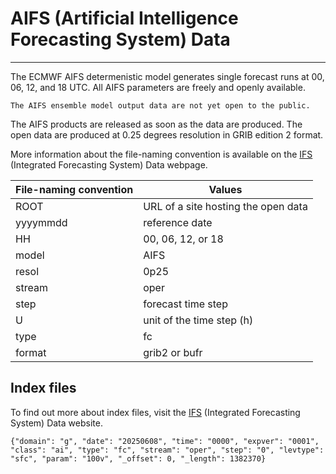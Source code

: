 # AIFS (Artificial Intelligence Forecasting System) Data
---

The ECMWF AIFS determenistic model generates single forecast runs at 00, 06, 12, and 18 UTC. All AIFS parameters are freely and openly available.

```{note}
The AIFS ensemble model output data are not yet open to the public.
```

The AIFS products are released as soon as the data are produced. The open data are produced at 0.25 degrees resolution in GRIB edition 2 format.

More information about the file-naming convention is available on the [IFS](./ifs.md) (Integrated Forecasting System) Data webpage.

| File-naming convention | Values |
| -------- | ---- |
| ROOT | URL of a site hosting the open data |
| yyyymmdd | reference date |
| HH | 00, 06, 12, or 18 |
| model | AIFS |
| resol | 0p25 |
| stream | oper |
| step | forecast time step |
| U | unit of the time step (h) |
| type | fc |
| format | grib2 or bufr |

## Index files
To find out more about index files, visit the [IFS](./ifs.md) (Integrated Forecasting System) Data website.
```
{"domain": "g", "date": "20250608", "time": "0000", "expver": "0001", "class": "ai", "type": "fc", "stream": "oper", "step": "0", "levtype": "sfc", "param": "100v", "_offset": 0, "_length": 1382370}
```